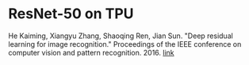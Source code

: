 # ResNet-50 on TPU

He Kaiming, Xiangyu Zhang, Shaoqing Ren, Jian Sun. "Deep residual learning for image recognition." Proceedings of the IEEE conference on computer vision and pattern recognition. 2016. [link](https://openaccess.thecvf.com/content_cvpr_2016/papers/He_Deep_Residual_Learning_CVPR_2016_paper.pdf)
